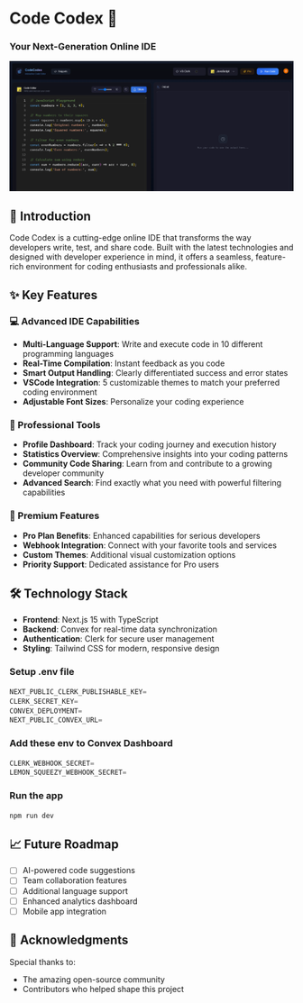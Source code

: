 # Code Codex 🚀
### Your Next-Generation Online IDE

![Code Codex](public/01.png)

## 🌟 Introduction

Code Codex is a cutting-edge online IDE that transforms the way developers write, test, and share code. Built with the latest technologies and designed with developer experience in mind, it offers a seamless, feature-rich environment for coding enthusiasts and professionals alike.

## ✨ Key Features

### 💻 Advanced IDE Capabilities
- **Multi-Language Support**: Write and execute code in 10 different programming languages
- **Real-Time Compilation**: Instant feedback as you code
- **Smart Output Handling**: Clearly differentiated success and error states
- **VSCode Integration**: 5 customizable themes to match your preferred coding environment
- **Adjustable Font Sizes**: Personalize your coding experience

### 🎯 Professional Tools
- **Profile Dashboard**: Track your coding journey and execution history
- **Statistics Overview**: Comprehensive insights into your coding patterns
- **Community Code Sharing**: Learn from and contribute to a growing developer community
- **Advanced Search**: Find exactly what you need with powerful filtering capabilities

### 💎 Premium Features
- **Pro Plan Benefits**: Enhanced capabilities for serious developers
- **Webhook Integration**: Connect with your favorite tools and services
- **Custom Themes**: Additional visual customization options
- **Priority Support**: Dedicated assistance for Pro users

## 🛠️ Technology Stack

- **Frontend**: Next.js 15 with TypeScript
- **Backend**: Convex for real-time data synchronization
- **Authentication**: Clerk for secure user management
- **Styling**: Tailwind CSS for modern, responsive design

### Setup .env file

```js
NEXT_PUBLIC_CLERK_PUBLISHABLE_KEY=
CLERK_SECRET_KEY=
CONVEX_DEPLOYMENT=
NEXT_PUBLIC_CONVEX_URL=
```

### Add these env to Convex Dashboard

```js
CLERK_WEBHOOK_SECRET=
LEMON_SQUEEZY_WEBHOOK_SECRET=
```

### Run the app

```shell
npm run dev
```

## 📈 Future Roadmap

- [ ] AI-powered code suggestions
- [ ] Team collaboration features
- [ ] Additional language support
- [ ] Enhanced analytics dashboard
- [ ] Mobile app integration

## 🌟 Acknowledgments

Special thanks to:
- The amazing open-source community
- Contributors who helped shape this project